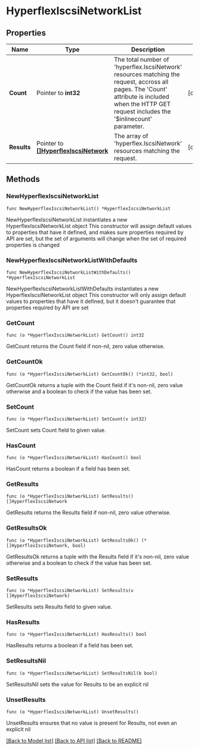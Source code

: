 # HyperflexIscsiNetworkList

## Properties

Name | Type | Description | Notes
------------ | ------------- | ------------- | -------------
**Count** | Pointer to **int32** | The total number of &#39;hyperflex.IscsiNetwork&#39; resources matching the request, accross all pages. The &#39;Count&#39; attribute is included when the HTTP GET request includes the &#39;$inlinecount&#39; parameter. | [optional] 
**Results** | Pointer to [**[]HyperflexIscsiNetwork**](HyperflexIscsiNetwork.md) | The array of &#39;hyperflex.IscsiNetwork&#39; resources matching the request. | [optional] 

## Methods

### NewHyperflexIscsiNetworkList

`func NewHyperflexIscsiNetworkList() *HyperflexIscsiNetworkList`

NewHyperflexIscsiNetworkList instantiates a new HyperflexIscsiNetworkList object
This constructor will assign default values to properties that have it defined,
and makes sure properties required by API are set, but the set of arguments
will change when the set of required properties is changed

### NewHyperflexIscsiNetworkListWithDefaults

`func NewHyperflexIscsiNetworkListWithDefaults() *HyperflexIscsiNetworkList`

NewHyperflexIscsiNetworkListWithDefaults instantiates a new HyperflexIscsiNetworkList object
This constructor will only assign default values to properties that have it defined,
but it doesn't guarantee that properties required by API are set

### GetCount

`func (o *HyperflexIscsiNetworkList) GetCount() int32`

GetCount returns the Count field if non-nil, zero value otherwise.

### GetCountOk

`func (o *HyperflexIscsiNetworkList) GetCountOk() (*int32, bool)`

GetCountOk returns a tuple with the Count field if it's non-nil, zero value otherwise
and a boolean to check if the value has been set.

### SetCount

`func (o *HyperflexIscsiNetworkList) SetCount(v int32)`

SetCount sets Count field to given value.

### HasCount

`func (o *HyperflexIscsiNetworkList) HasCount() bool`

HasCount returns a boolean if a field has been set.

### GetResults

`func (o *HyperflexIscsiNetworkList) GetResults() []HyperflexIscsiNetwork`

GetResults returns the Results field if non-nil, zero value otherwise.

### GetResultsOk

`func (o *HyperflexIscsiNetworkList) GetResultsOk() (*[]HyperflexIscsiNetwork, bool)`

GetResultsOk returns a tuple with the Results field if it's non-nil, zero value otherwise
and a boolean to check if the value has been set.

### SetResults

`func (o *HyperflexIscsiNetworkList) SetResults(v []HyperflexIscsiNetwork)`

SetResults sets Results field to given value.

### HasResults

`func (o *HyperflexIscsiNetworkList) HasResults() bool`

HasResults returns a boolean if a field has been set.

### SetResultsNil

`func (o *HyperflexIscsiNetworkList) SetResultsNil(b bool)`

 SetResultsNil sets the value for Results to be an explicit nil

### UnsetResults
`func (o *HyperflexIscsiNetworkList) UnsetResults()`

UnsetResults ensures that no value is present for Results, not even an explicit nil

[[Back to Model list]](../README.md#documentation-for-models) [[Back to API list]](../README.md#documentation-for-api-endpoints) [[Back to README]](../README.md)


